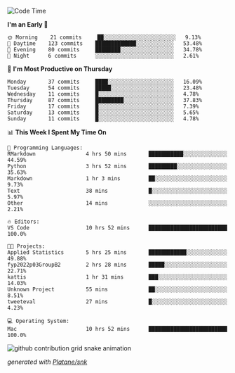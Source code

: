<!--START_SECTION:waka-->
![Code Time](http://img.shields.io/badge/Code%20Time-71%20hrs%2025%20mins-blue)

**I'm an Early 🐤** 

```text
🌞 Morning    21 commits     ██░░░░░░░░░░░░░░░░░░░░░░░   9.13% 
🌆 Daytime    123 commits    █████████████░░░░░░░░░░░░   53.48% 
🌃 Evening    80 commits     ████████░░░░░░░░░░░░░░░░░   34.78% 
🌙 Night      6 commits      ░░░░░░░░░░░░░░░░░░░░░░░░░   2.61%

```
📅 **I'm Most Productive on Thursday** 

```text
Monday       37 commits     ████░░░░░░░░░░░░░░░░░░░░░   16.09% 
Tuesday      54 commits     █████░░░░░░░░░░░░░░░░░░░░   23.48% 
Wednesday    11 commits     █░░░░░░░░░░░░░░░░░░░░░░░░   4.78% 
Thursday     87 commits     █████████░░░░░░░░░░░░░░░░   37.83% 
Friday       17 commits     █░░░░░░░░░░░░░░░░░░░░░░░░   7.39% 
Saturday     13 commits     █░░░░░░░░░░░░░░░░░░░░░░░░   5.65% 
Sunday       11 commits     █░░░░░░░░░░░░░░░░░░░░░░░░   4.78%

```


📊 **This Week I Spent My Time On** 

```text
💬 Programming Languages: 
RMarkdown                4 hrs 50 mins       ███████████░░░░░░░░░░░░░░   44.59% 
Python                   3 hrs 52 mins       █████████░░░░░░░░░░░░░░░░   35.63% 
Markdown                 1 hr 3 mins         ██░░░░░░░░░░░░░░░░░░░░░░░   9.73% 
Text                     38 mins             █░░░░░░░░░░░░░░░░░░░░░░░░   5.97% 
Other                    14 mins             ░░░░░░░░░░░░░░░░░░░░░░░░░   2.21%

🔥 Editors: 
VS Code                  10 hrs 52 mins      █████████████████████████   100.0%

🐱‍💻 Projects: 
Applied Statistics       5 hrs 25 mins       ████████████░░░░░░░░░░░░░   49.88% 
fyp2022p03GroupB2        2 hrs 28 mins       █████░░░░░░░░░░░░░░░░░░░░   22.71% 
kattis                   1 hr 31 mins        ███░░░░░░░░░░░░░░░░░░░░░░   14.03% 
Unknown Project          55 mins             ██░░░░░░░░░░░░░░░░░░░░░░░   8.51% 
tweeteval                27 mins             █░░░░░░░░░░░░░░░░░░░░░░░░   4.23%

💻 Operating System: 
Mac                      10 hrs 52 mins      █████████████████████████   100.0%

```


<!--END_SECTION:waka-->


<!--Snake Game-->
![github contribution grid snake animation](https://raw.githubusercontent.com/viggo-gascou/viggo-gascou/output/github-contribution-grid-snake.svg)

_generated with [Platane/snk](https://github.com/Platane/snk)_
<!--Snake Game-->

